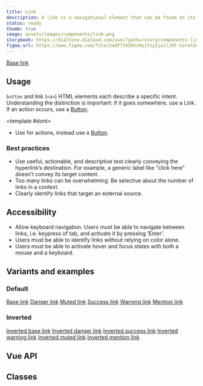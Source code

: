 ```yaml
---
title: Link
description: A link is a navigational element that can be found on its own, within other text, or directly following content.
status: ready
thumb: true
image: assets/images/components/link.png
storybook: https://dialtone.dialpad.com/vue/?path=/story/components-link--default
figma_url: https://www.figma.com/file/2adf7JhZOncRyjYiy2joil/DT-Core%3A-Components-7?node-id=8919%3A21226&viewport=-746%2C-197%2C1.41&t=xHutRjwo1o5zMTgT-11
---
```


<code-well-header>
  <a href="#link" class="d-link">Base link</a>
</code-well-header>

<!-- <component-combinator component-name="DtLink" /> -->

## Usage

`button` and link (`<a>`) HTML elements each describe a specific intent. Understanding the distinction is important: if it goes somewhere, use a Link. If an action occurs, use a [Button](button.md).

<dialtone-usage>
<template #do>

- Use for navigating between destinations.
</template>

<template #dont>

- Use for actions, instead use a [Button](button.md).
</template>

</dialtone-usage>

### Best practices

- Use useful, actionable, and descriptive text clearly conveying the hyperlink’s destination. For example, a generic label like "click here" doesn’t convey its target content.
- Too many links can be overwhelming. Be selective about the number of links in a context.
- Clearly identify links that target an external source.

## Accessibility

- Allow keyboard navigation. Users must be able to navigate between links, i.e. keypress of tab, and activate it by pressing ‘Enter’.
- Users must be able to identify links without relying on color alone.
- Users must be able to activate hover and focus states with both a mouse and a keyboard.

## Variants and examples

### Default

<code-well-header>
  <a href="#link" class="d-link">Base link</a>
  <a href="#link" class="d-link d-link--danger">Danger link</a>
  <a href="#link" class="d-link d-link--muted">Muted link</a>
  <a href="#link" class="d-link d-link--success">Success link</a>
  <a href="#link" class="d-link d-link--warning">Warning link</a>
  <a href="#link" class="d-link d-link--mention">Mention link</a>
</code-well-header>

<code-example-tabs
htmlCode='
<a href="#link" class="d-link">Link</a>
<a href="#link" class="d-link d-link--danger">Danger link</a>
<a href="#link" class="d-link d-link--muted">Muted link</a>
<a href="#link" class="d-link d-link--success">Success link</a>
<a href="#link" class="d-link d-link--warning">Warning link</a>
<a href="#link" class="d-link d-link--mention">Mention link</a>
'
vueCode='
<dt-link :href="#link">Link</dt-link>
<dt-link :href="#link" kind="danger">Danger link</dt-link>
<dt-link :href="#link" kind="muted">Muted link</dt-link>
<dt-link :href="#link" kind="success">Success link</dt-link>
<dt-link :href="#link" kind="warning">Warning link</dt-link>
<dt-link :href="#link" kind="mention">Mention link</dt-link>
'
showHtmlWarning />

### Inverted

<code-well-header bgclass="d-bgc-contrast">
  <a href="#link" class="d-link d-link--inverted">Inverted base link</a>
  <a href="#link" class="d-link d-link--inverted-danger">Inverted danger link</a>
  <a href="#link" class="d-link d-link--inverted-success">Inverted success link</a>
  <a href="#link" class="d-link d-link--inverted-warning">Inverted warning link</a>
  <a href="#link" class="d-link d-link--inverted-muted">Inverted muted link</a>
  <a href="#link" class="d-link d-link--inverted-mention">Inverted mention link</a>
</code-well-header>

<code-example-tabs
htmlCode='
<a href="#link" class="d-link d-link--inverted">Inverted link</a>
<a href="#link" class="d-link d-link--inverted-danger">Inverted danger link</a>
<a href="#link" class="d-link d-link--inverted-success">Inverted success link</a>
<a href="#link" class="d-link d-link--inverted-warning">Inverted warning link</a>
<a href="#link" class="d-link d-link--inverted-muted">Inverted muted link</a>
<a href="#link" class="d-link d-link--inverted-mention">Inverted muted link</a>
'
vueCode='
<dt-link :href="#link" inverted>Inverted link</dt-link>
<dt-link :href="#link" kind="danger" inverted>Inverted danger link</dt-link>
<dt-link :href="#link" kind="success" inverted>Inverted success link</dt-link>
<dt-link :href="#link" kind="warning" inverted>Inverted warning link</dt-link>
<dt-link :href="#link" kind="muted" inverted>Inverted muted link</dt-link>
<dt-link :href="#link" kind="mention" inverted>Inverted mention link</dt-link>
'
showHtmlWarning />

## Vue API

<component-vue-api component-name="link" />

## Classes

<component-class-table component-name="link"></component-class-table>
